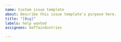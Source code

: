 ```yaml
---
name: Custom issue template
about: Describe this issue template's purpose here.
title: "[Bug]"
labels: help wanted
assignees: boffaindustries

---
```



